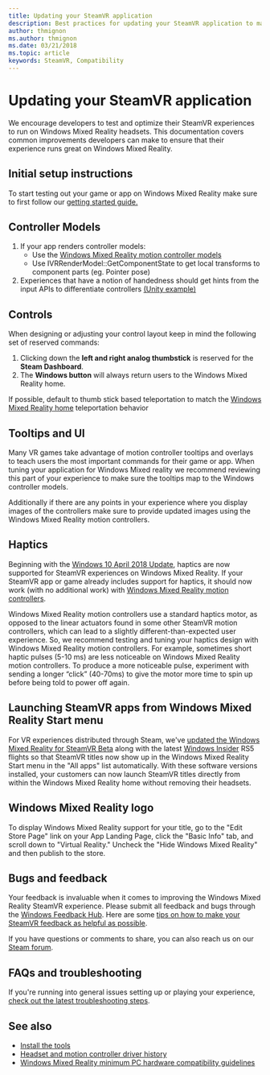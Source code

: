 ```yaml
---
title: Updating your SteamVR application
description: Best practices for updating your SteamVR application to maximize compatiblity with Windows Mixed Reality headsets.
author: thmignon
ms.author: thmignon
ms.date: 03/21/2018
ms.topic: article
keywords: SteamVR, Compatibility
---
```




# Updating your SteamVR application
We encourage developers to test and optimize their SteamVR experiences to run on Windows Mixed Reality headsets. This documentation covers common improvements developers can make to ensure that their experience runs great on Windows Mixed Reality.

## Initial setup instructions

To start testing out your game or app on Windows Mixed Reality make sure to first follow our [getting started guide.](https://aka.ms/WindowsMixedRealitySteamVR)

## Controller Models
1. If your app renders controller models:
    * Use the [Windows Mixed Reality motion controller models](motion-controllers.md#rendering-the-motion-controller-model)
    * Use IVRRenderModel::GetComponentState to get local transforms to component parts (eg. Pointer pose)
2. Experiences that have a notion of handedness should get hints from the input APIs to differentiate controllers [(Unity example)](gestures-and-motion-controllers-in-unity.md#unity-buttonaxis-mapping-table)

## Controls

When designing or adjusting your control layout keep in mind the following set of reserved commands:
1. Clicking down the **left and right analog thumbstick** is reserved for the **Steam Dashboard**.
2. The **Windows button** will always return users to the Windows Mixed Reality home.

If possible, default to thumb stick based teleportation to match the [Windows Mixed Reality home](navigating-the-windows-mixed-reality-home.md#getting-around-your-home) teleportation behavior

## Tooltips and UI

Many VR games take advantage of motion controller tooltips and overlays to teach users the most important commands for their game or app. When tuning your application for Windows Mixed reality we recommend reviewing this part of your experience to make sure the tooltips map to the Windows controller models.

Additionally if there are any points in your experience where you display images of the controllers make sure to provide updated images using the Windows Mixed Reality motion controllers.

## Haptics

Beginning with the [Windows 10 April 2018 Update](release-notes-april-2018.md), haptics are now supported for SteamVR experiences on Windows Mixed Reality. If your SteamVR app or game already includes support for haptics, it should now work (with no additional work) with [Windows Mixed Reality motion controllers](motion-controllers.md).

Windows Mixed Reality motion controllers use a standard haptics motor, as opposed to the linear actuators found in some other SteamVR motion controllers, which can lead to a slightly different-than-expected user experience. So, we recommend testing and tuning your haptics design with Windows Mixed Reality motion controllers. For example, sometimes short haptic pulses (5-10 ms) are less noticeable on Windows Mixed Reality motion controllers. To produce a more noticeable pulse, experiment with sending a longer “click” (40-70ms) to give the motor more time to spin up before being told to power off again.

## Launching SteamVR apps from Windows Mixed Reality Start menu

For VR experiences distributed through Steam, we've [updated the Windows Mixed Reality for SteamVR Beta](https://steamcommunity.com/games/719950/announcements/detail/1687045485866139800) along with the latest [Windows Insider](https://insider.windows.com) RS5 flights so that SteamVR titles now show up in the Windows Mixed Reality Start menu in the "All apps" list automatically. With these software versions installed, your customers can now launch SteamVR titles directly from within the Windows Mixed Reality home without removing their headsets.

## Windows Mixed Reality logo

To display Windows Mixed Reality support for your title, go to the "Edit Store Page" link on your App Landing Page, click the "Basic Info" tab, and scroll down to "Virtual Reality." Uncheck the "Hide Windows Mixed Reality" and then publish to the store.

## Bugs and feedback

Your feedback is invaluable when it comes to improving the Windows Mixed Reality SteamVR experience. Please submit all feedback and bugs through the [Windows Feedback Hub](https://docs.microsoft.com/windows/mixed-reality/enthusiast-guide/filing-feedback). Here are some [tips on how to make your SteamVR feedback as helpful as possible](https://docs.microsoft.com/windows/mixed-reality/enthusiast-guide/using-steamvr-with-windows-mixed-reality#sharing-feedback-on-steamvr).

If you have questions or comments to share, you can also reach us on our [Steam forum](https://steamcommunity.com/app/719950/discussions/).

## FAQs and troubleshooting

If you're running into general issues setting up or playing your experience, [check out the latest troubleshooting steps](https://docs.microsoft.com/windows/mixed-reality/enthusiast-guide/troubleshooting-windows-mixed-reality#steamvr).

## See also
* [Install the tools](install-the-tools.md)
* [Headset and motion controller driver history](https://docs.microsoft.com/windows/mixed-reality/enthusiast-guide/mixed-reality-software)
* [Windows Mixed Reality minimum PC hardware compatibility guidelines](https://docs.microsoft.com/windows/mixed-reality/enthusiast-guide/windows-mixed-reality-minimum-pc-hardware-compatibility-guidelines)
